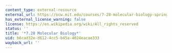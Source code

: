```yaml
---
content_type: external-resource
external_url: https://ocw.mit.edu/courses/7-28-molecular-biology-spring-2005
has_external_license_warning: false
license: https://en.wikipedia.org/wiki/All_rights_reserved
status: ''
title: '*7.28 Molecular Biology*'
uid: b6cad32e-d612-4cc5-b45a-4024eacae333
wayback_url: ''
---
```

